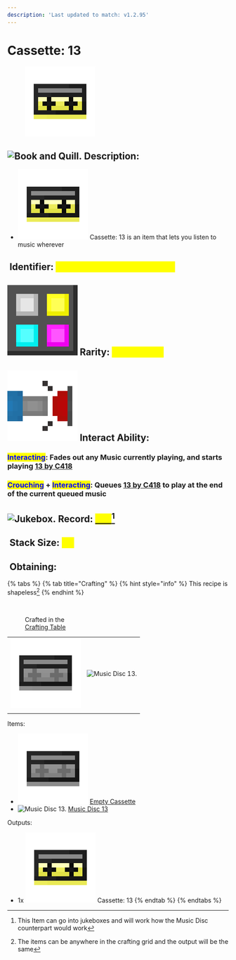 ```yaml
---
description: 'Last updated to match: v1.2.95'
---
```


# Cassette: 13

<figure><img src="https://github.com/ItsMePok/PFE/blob/wikiAssets/cassette/cassette_mc_disc_13.png?raw=true" alt=""><figcaption></figcaption></figure>

## <img src="https://minecraft.wiki/images/Book_and_Quill_JE2_BE2.png?2128f" alt="Book and Quill." data-size="line"> Description: <a href="#description" id="description"></a>

* <img src="https://github.com/ItsMePok/PFE/blob/wikiAssets/cassette/cassette_mc_disc_13.png?raw=true" alt="Cassette: 13." data-size="line"> Cassette: 13 is an item that lets you listen to music wherever

## <img src="https://minecraft.wiki/images/Name_Tag_JE2_BE2.png?cbdc1" alt="" data-size="line"> Identifier: <mark style="color:yellow;">**poke:cassette\_mc\_disc\_13**</mark> <a href="#identifier" id="identifier"></a>

## <img src="https://github.com/ItsMePok/PFE/blob/wikiAssets/MiscIcons/Rarity.png?raw=true" alt="Rarity." data-size="line"> Rarity: <mark style="color:yellow;">Uncommon</mark> <a href="#rarity" id="rarity"></a>

## <img src="https://github.com/ItsMePok/PFE/blob/wikiAssets/MiscIcons/InteractAbility.png?raw=true" alt="Interact Ability." data-size="line"> Interact Ability: <a href="#interact-ability" id="interact-ability"></a>

### <mark style="color:blue;">**Interacting**</mark>: Fades out any Music currently playing, and starts playing [13 by C418](https://minecraft.wiki/w/Music_Disc_13) <a href="#interacting" id="interacting"></a>

### <mark style="color:blue;">**Crouching**</mark>**&#x20;+&#x20;**<mark style="color:blue;">**Interacting**</mark>: Queues [13 by C418](https://minecraft.wiki/w/Music_Disc_13) to play at the end of the current queued music <a href="#crouch-interacting" id="crouch-interacting"></a>

## <img src="https://minecraft.wiki/images/Jukebox_JE2_BE2.png?50367" alt="Jukebox." data-size="line"> Record: [<mark style="color:yellow;">Yes</mark>](#user-content-fn-1)[^1] <a href="#crouch-interacting" id="crouch-interacting"></a>

## <img src="https://minecraft.wiki/images/Light_Gray_Bundle_JE1_BE1.png?b552e" alt="" data-size="line"> Stack Size: <mark style="color:yellow;">64</mark> <a href="#stack-size" id="stack-size"></a>

## <img src="https://minecraft.wiki/images/thumb/Crafting_Table_JE4_BE3.png/150px-Crafting_Table_JE4_BE3.png?5767f" alt="" data-size="line"> Obtaining: <a href="#obtaining" id="obtaining"></a>

{% tabs %}
{% tab title="Crafting" %}
{% hint style="info" %}
This recipe is shapeless[^2]
{% endhint %}

<figure><img src="https://minecraft.wiki/images/thumb/Crafting_Table_JE4_BE3.png/150px-Crafting_Table_JE4_BE3.png?5767f" alt=""><figcaption><p>Crafted in the<br><a href="https://minecraft.wiki/w/Crafting_Table">Crafting Table</a></p></figcaption></figure>

|                                                                                                          |                                                                                  |
| :------------------------------------------------------------------------------------------------------: | :------------------------------------------------------------------------------: |
| ![Empty Cassette.](https://github.com/ItsMePok/PFE/blob/wikiAssets/cassette/empty_cassette.png?raw=true) | ![Music Disc 13.](https://minecraft.wiki/images/Music_Disc_13_JE1_BE1.png?3ad74) |
|                                                                                                          |                                                                                  |

Items:

* <img src="https://github.com/ItsMePok/PFE/blob/wikiAssets/cassette/empty_cassette.png?raw=true" alt="Empty Cassette." data-size="line"> [Empty Cassette](../empty-cassette.md)
* <img src="https://minecraft.wiki/images/Music_Disc_13_JE1_BE1.png?3ad74" alt="Music Disc 13." data-size="line"> [Music Disc 13](https://minecraft.wiki/w/Music_Disc_13)

Outputs:

* 1x <img src="https://github.com/ItsMePok/PFE/blob/wikiAssets/cassette/cassette_mc_disc_13.png?raw=true" alt="Cassette: 13." data-size="line"> Cassette: 13
{% endtab %}
{% endtabs %}



[^1]: This Item can go into jukeboxes and will work how the Music Disc counterpart would work

[^2]: The items can be anywhere in the crafting grid and the output will be the same
